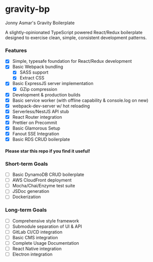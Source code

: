 # gravity-bp

Jonny Asmar's Gravity Boilerplate

A slightly-opinionated TypeScript powered React/Redux boilerplate designed to exercise clean, simple, consistent development patterns.

### Features

- [x] Simple, typesafe foundation for React/Redux development
- [x] Basic Webpack bundling
  - [x] SASS support
  - [x] Extract CSS
- [x] Basic ExpressJS server implementation
  - [x] GZip compression
- [x] Development & production builds
- [x] Basic service worker (with offline capability & console.log on new)
- [x] webpack-dev-server w/ hot reloading
- [x] Serverless/NestJS API stub
- [x] React Router integration
- [x] Prettier on Precommit
- [x] Basic Glamorous Setup
- [x] Fanout SSE Integration
- [x] Basic RDS CRUD boilerplate

#### Please star this repo if you find it useful!

### Short-term Goals

- [ ] Basic DynamoDB CRUD boilerplate
- [ ] AWS CloudFront deployment
- [ ] Mocha/Chai/Enzyme test suite
- [ ] JSDoc generation
- [ ] Dockerization

### Long-term Goals

- [ ] Comprehensive style framework
- [ ] Submodule separation of UI & API
- [ ] GitLab CI/CD integration
- [ ] Basic CMS integration
- [ ] Complete Usage Documentation
- [ ] React Native integration
- [ ] Electron integration
